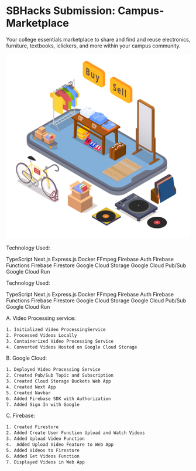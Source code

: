 # SBHacks Submission: Campus-Marketplace
 Your college essentials marketplace to share and find and reuse electronics, furniture, textbooks, iclickers, and more within your campus community.

![Home page](/web-client/public/main-img.jpg)

Technology Used:

TypeScript
Next.js
Express.js
Docker
FFmpeg
Firebase Auth
Firebase Functions
Firebase Firestore
Google Cloud Storage
Google Cloud Pub/Sub
Google Cloud Run

Technology Used:

TypeScript
Next.js
Express.js
Docker
FFmpeg
Firebase Auth
Firebase Functions
Firebase Firestore
Google Cloud Storage
Google Cloud Pub/Sub
Google Cloud Run

A. Video Processing
service:

    1. Initialized Video ProcessingService
    2. Processed Videos Locally
    3. Containerized Video Processing Service
    4. Converted Videos Hosted on Google Cloud Storage


B. Google Cloud:

    1. Deployed Video Processing Service
    2. Created Pub/Sub Topic and Subscription
    3. Created Cloud Storage Buckets Web App
    4. Created Next App
    5. Created Navbar
    6. Added Firebase SDK with Authorization
    7. Added Sign In with Google

C. Firebase:

    1. Created Firestore
    2. Added Create User Function Upload and Watch Videos
    3. Added Upload Video Function
    4.  Added Upload Video Feature to Web App
    5. Added Videos to Firestore
    6. Added Get Videos Function
    7. Displayed Videos in Web App